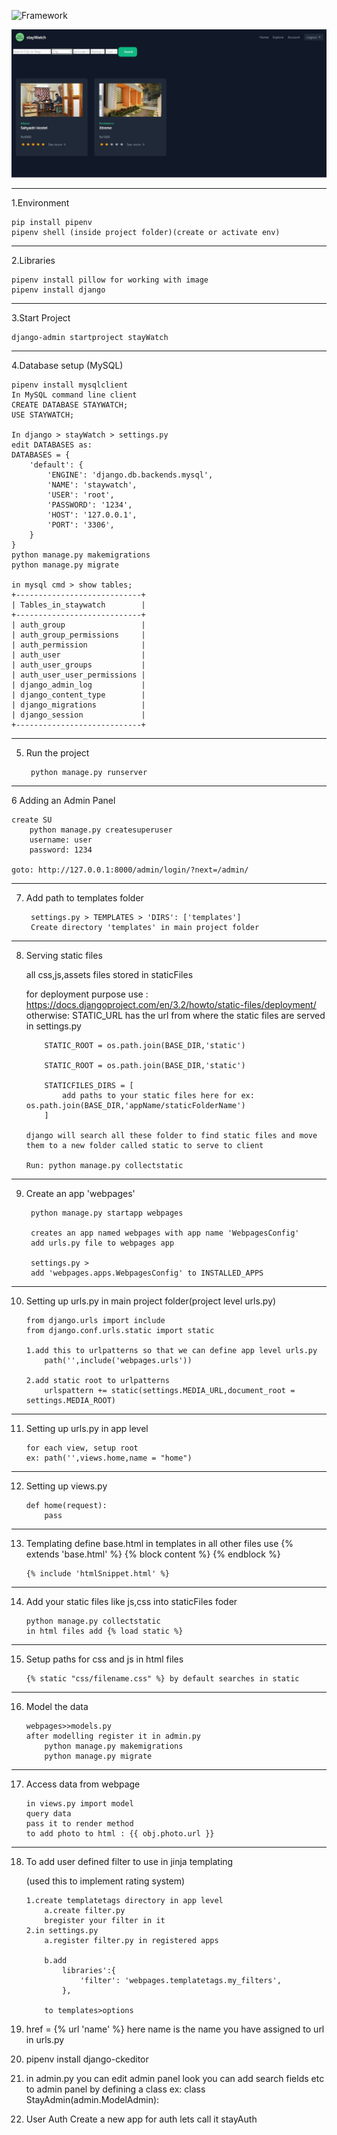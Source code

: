 ![Framework](https://img.shields.io/badge/Django-3.2.6-blue)



![Screenshot](https://github.com/Prathviraj-B-N/stay_watch/blob/ef8b955b8c8a8b83a5c1e3f25fd271a554d5f6b4/stayWatch/Capture.JPG)




----------------------------------------------


1.Environment
		
    pip install pipenv
    pipenv shell (inside project folder)(create or activate env)
----------------------------------------------
2.Libraries

    pipenv install pillow for working with image 
    pipenv install django
----------------------------------------------
3.Start Project 

    django-admin startproject stayWatch
----------------------------------------------
4.Database setup (MySQL)

    pipenv install mysqlclient
    In MySQL command line client
    CREATE DATABASE STAYWATCH;
    USE STAYWATCH;

    In django > stayWatch > settings.py 
    edit DATABASES as:
    DATABASES = {
        'default': {
            'ENGINE': 'django.db.backends.mysql',
            'NAME': 'staywatch',
            'USER': 'root',
            'PASSWORD': '1234',
            'HOST': '127.0.0.1',
            'PORT': '3306',
        }
    }
    python manage.py makemigrations
    python manage.py migrate

    in mysql cmd > show tables;
    +----------------------------+
    | Tables_in_staywatch        |
    +----------------------------+
    | auth_group                 |
    | auth_group_permissions     |
    | auth_permission            |
    | auth_user                  |
    | auth_user_groups           |
    | auth_user_user_permissions |
    | django_admin_log           |
    | django_content_type        |
    | django_migrations          |
    | django_session             |
    +----------------------------+
----------------------------------------------
5. Run the project

        python manage.py runserver
----------------------------------------------
6 Adding an Admin Panel
    
    create SU
        python manage.py createsuperuser
        username: user
        password: 1234
    
    goto: http://127.0.0.1:8000/admin/login/?next=/admin/

----------------------------------------------
7. Add path to templates folder

        settings.py > TEMPLATES > 'DIRS': ['templates']
        Create directory 'templates' in main project folder

----------------------------------------------
 8. Serving static files
    
    all css,js,assets files stored in staticFiles

    for deployment purpose use : https://docs.djangoproject.com/en/3.2/howto/static-files/deployment/
    otherwise:
        STATIC_URL has the url from where the static files are served
        in settings.py 
            
            STATIC_ROOT = os.path.join(BASE_DIR,'static')

            STATIC_ROOT = os.path.join(BASE_DIR,'static')

            STATICFILES_DIRS = [
                add paths to your static files here for ex: os.path.join(BASE_DIR,'appName/staticFolderName')
            ]

        django will search all these folder to find static files and move them to a new folder called static to serve to client

        Run: python manage.py collectstatic
----------------------------------------------
9. Create an app 'webpages'
    
        python manage.py startapp webpages

        creates an app named webpages with app name 'WebpagesConfig'
        add urls.py file to webpages app

        settings.py >
        add 'webpages.apps.WebpagesConfig' to INSTALLED_APPS
----------------------------------------------
10. Setting up urls.py in main project folder(project level urls.py)

        from django.urls import include
        from django.conf.urls.static import static
        
        1.add this to urlpatterns so that we can define app level urls.py
            path('',include('webpages.urls'))

        2.add static root to urlpatterns
            urlspattern += static(settings.MEDIA_URL,document_root = settings.MEDIA_ROOT) 
----------------------------------------------
11. Setting up urls.py in app level

        for each view, setup root
        ex: path('',views.home,name = "home")
----------------------------------------------
12. Setting up views.py
        
        def home(request):
            pass
----------------------------------------------
13. Templating
        define base.html in templates
        in all other files use 
            {% extends 'base.html' %}
            {% block content %}
            {% endblock %}

        {% include 'htmlSnippet.html' %}
----------------------------------------------
14. Add your static files like js,css into staticFiles foder

        python manage.py collectstatic
        in html files add {% load static %}
----------------------------------------------
15. Setup paths for css and js in html files

        {% static "css/filename.css" %} by default searches in static
----------------------------------------------
16. Model the data
    
        webpages>>models.py
        after modelling register it in admin.py
            python manage.py makemigrations
            python manage.py migrate
----------------------------------------------
17. Access data from webpage

        in views.py import model
        query data 
        pass it to render method
        to add photo to html : {{ obj.photo.url }}
----------------------------------------------
18. To add user defined filter to use in jinja templating

    (used this to implement rating system)
        
        1.create templatetags directory in app level
            a.create filter.py
            bregister your filter in it
        2.in settings.py
            a.register filter.py in registered apps

            b.add
                libraries':{
                    'filter': 'webpages.templatetags.my_filters',
                },

            to templates>options

19. href = {% url 'name' %} here name is the name you have assigned to url in urls.py

20. pipenv install django-ckeditor

21. in admin.py you can edit admin panel look 
        you can add search fields etc to admin panel by defining a class
            ex: class StayAdmin(admin.ModelAdmin):
    
22. User Auth
        Create a new app for auth lets call it stayAuth




     







